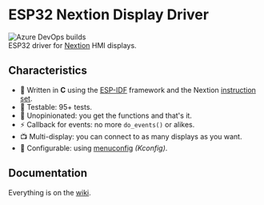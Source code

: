 # ESP32 Nextion Display Driver

![Azure DevOps builds](https://img.shields.io/azure-devops/build/gfurtadoalmeida/GitHub/39?)  
ESP32 driver for [Nextion](https://nextion.tech/) HMI displays.  

## Characteristics

* :triangular_ruler: Written in **C** using the [ESP-IDF](https://github.com/espressif/esp-idf) framework and the Nextion [instruction set](https://nextion.tech/instruction-set/).
* :syringe: Testable: 95+ tests.
* :page_facing_up: Unopinionated: you get the functions and that's it.
* :zap: Callback for events: no more `do_events()` or alikes.
* :tv: Multi-display: you can connect to as many displays as you want.
* :hammer: Configurable: using [menuconfig](https://docs.espressif.com/projects/esp-idf/en/latest/esp32/api-reference/kconfig.html) _(Kconfig)_.

## Documentation

Everything is on the [wiki](https://github.com/gfurtadoalmeida/esp32-driver-nextion/wiki).
